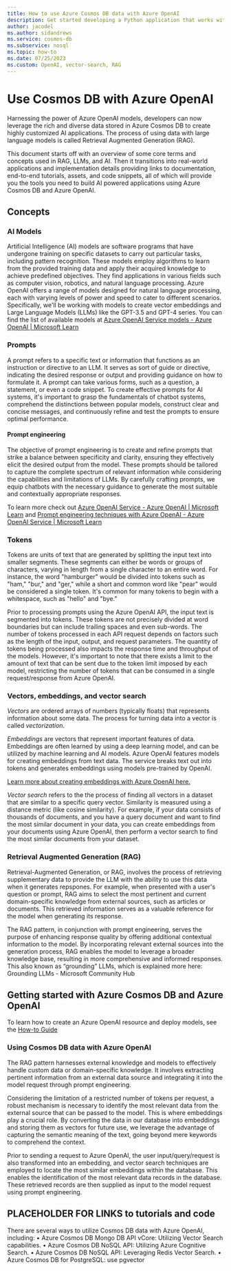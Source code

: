 ```yaml
---
title: How to use Azure Cosmos DB data with Azure OpenAI
description: Get started developing a Python application that works with Azure Cosmos DB for NoSQL. This article helps you learn how to set up a project and configure access to an Azure Cosmos DB for NoSQL endpoint.
author: jacodel
ms.author: sidandrews
ms.service: cosmos-db
ms.subservice: nosql
ms.topic: how-to
ms.date: 07/25/2023
ms.custom: OpenAI, vector-search, RAG
---
```


# Use Cosmos DB with Azure OpenAI 

Harnessing the power of Azure OpenAI models, developers can now leverage the rich and diverse data stored in Azure Cosmos DB to create highly customized AI applications. The process of using data with large language models is called Retrieval Augmented Generation (RAG). 

This document starts off with an overview of some core terms and concepts used in RAG, LLMs, and AI. Then it transitions into real-world applications and implementation details providing links to documentation, end-to-end tutorials, assets, and code snippets, all of which will provide you the tools you need to build AI powered applications using Azure Cosmos DB and Azure OpenAI. 


## Concepts

### AI Models
Artificial Intelligence (AI) models are software programs that have undergone training on specific datasets to carry out particular tasks, including pattern recognition. These models employ algorithms to learn from the provided training data and apply their acquired knowledge to achieve predefined objectives. They find applications in various fields such as computer vision, robotics, and natural language processing. Azure OpenAI offers a range of models designed for natural language processing, each with varying levels of power and speed to cater to different scenarios. Specifically, we'll be working with models to create vector embeddings and Large Language Models (LLMs) like the GPT-3.5 and GPT-4 series. You can find the list of available models at [Azure OpenAI Service models - Azure OpenAI | Microsoft Learn](https://learn.microsoft.com/azure/cognitive-services/openai/concepts/models)

### Prompts
A prompt refers to a specific text or information that functions as an instruction or directive to an LLM. It serves as sort of guide or directive, indicating the desired response or output and providing guidance on how to formulate it. A prompt can take various forms, such as a question, a statement, or even a code snippet. To create effective prompts for AI systems, it's important to grasp the fundamentals of chatbot systems, comprehend the distinctions between popular models, construct clear and concise messages, and continuously refine and test the prompts to ensure optimal performance.

#### Prompt engineering

The objective of prompt engineering is to create and refine prompts that strike a balance between specificity and clarity, ensuring they effectively elicit the desired output from the model. These prompts should be tailored to capture the complete spectrum of relevant information while considering the capabilities and limitations of LLMs. By carefully crafting prompts, we equip chatbots with the necessary guidance to generate the most suitable and contextually appropriate responses.

To learn more check out [Azure OpenAI Service - Azure OpenAI | Microsoft Learn](https://learn.microsoft.com/en-us/azure/cognitive-services/openai/concepts/prompt-engineering) and [Prompt engineering techniques with Azure OpenAI - Azure OpenAI Service | Microsoft Learn](https://learn.microsoft.com/en-us/azure/cognitive-services/openai/concepts/advanced-prompt-engineering?pivots=programming-language-chat-completions)

### Tokens

Tokens are units of text that are generated by splitting the input text into smaller segments. These segments can either be words or groups of characters, varying in length from a single character to an entire word. For instance, the word "hamburger" would be divided into tokens such as "ham," "bur," and "ger," while a short and common word like "pear" would be considered a single token. It's common for many tokens to begin with a whitespace, such as "hello" and "bye."

Prior to processing prompts using the Azure OpenAI API, the input text is segmented into tokens. These tokens are not precisely divided at word boundaries but can include trailing spaces and even sub-words. The number of tokens processed in each API request depends on factors such as the length of the input, output, and request parameters. The quantity of tokens being processed also impacts the response time and throughput of the models. However, it's important to note that there exists a limit to the amount of text that can be sent due to the token limit imposed by each model, restricting the number of tokens that can be consumed in a single request/response from Azure OpenAI.

### Vectors, embeddings, and vector search

*Vectors* are ordered arrays of numbers (typically floats) that represents information about some data. The process for turning data into a vector is called *vectorization*. 

*Embeddings* are vectors that represent important features of data. Embeddings are often learned by using a deep learning model, and can be utilized by machine learning and AI models. Azure OpenAI features models for creating embeddings from text data. The service breaks text out into tokens and generates embeddings using models pre-trained by OpenAI.

 [Learn more about creating embeddings with Azure OpenAI here.](https://learn.microsoft.com/en-us/azure/cognitive-services/openai/concepts/understand-embeddings) 

*Vector search* refers to the the process of finding all vectors in a dataset that are similar to a specific query vector. Similarity is measured using a distance metric (like cosine similarity). For example, if your data consists of thousands of documents, and you have a query document and want to find the most similar document in your data, you can create embeddings from your documents using Azure OpenAI, then perform a vector search to find the most similar documents from your dataset.

<!-- 
### Vector search

:::image type="content" source="media/how-to-multi-master/enable-multi-region-writes.png" alt-text="A green background with black text that says Align."::: -->


### Retrieval Augmented Generation (RAG)
Retrieval-Augmented Generation, or RAG, involves the process of retrieving supplementary data to provide the LLM with the ability to use this data when it generates repspones. For example, when presented with a user's question or prompt, RAG aims to select the most pertinent and current domain-specific knowledge from external sources, such as articles or documents. This retrieved information serves as a valuable reference for the model when generating its response.

The RAG pattern, in conjunction with prompt engineering, serves the purpose of enhancing response quality by offering additional contextual information to the model. By incorporating relevant external sources into the generation process, RAG enables the model to leverage a broader knowledge base, resulting in more comprehensive and informed responses. This also known as “grounding” LLMs, which is explained more here: Grounding LLMs - Microsoft Community Hub 

## Getting started with Azure Cosmos DB and Azure OpenAI

To learn how to create an Azure OpenAI resource and deploy models, see the [How-to Guide](../../ai-services/openai/how-to/create-resource?pivots=web-portal)


### Using Cosmos DB data with Azure OpenAI
The RAG pattern harnesses external knowledge and models to effectively handle custom data or domain-specific knowledge. It involves extracting pertinent information from an external data source and integrating it into the model request through prompt engineering.

Considering the limitation of a restricted number of tokens per request, a robust mechanism is necessary to identify the most relevant data from the external source that can be passed to the model. This is where embeddings play a crucial role. By converting the data in our database into embeddings and storing them as vectors for future use, we leverage the advantage of capturing the semantic meaning of the text, going beyond mere keywords to comprehend the context.

Prior to sending a request to Azure OpenAI, the user input/query/request is also transformed into an embedding, and vector search techniques are employed to locate the most similar embeddings within the database. This enables the identification of the most relevant data records in the database. These retrieved records are then supplied as input to the model request using prompt engineering.

## PLACEHOLDER FOR LINKS to tutorials and code

There are several ways to utilize Cosmos DB data with Azure OpenAI, including:
•	Azure Cosmos DB Mongo DB API vCore: Utilizing Vector Search capabilities.
•	Azure Cosmos DB NoSQL API: Utilizing Azure Cognitive Search. 
•	Azure Cosmos DB NoSQL API: Leveraging Redis Vector Search.
•	Azure Cosmos DB for PostgreSQL: use pgvector
